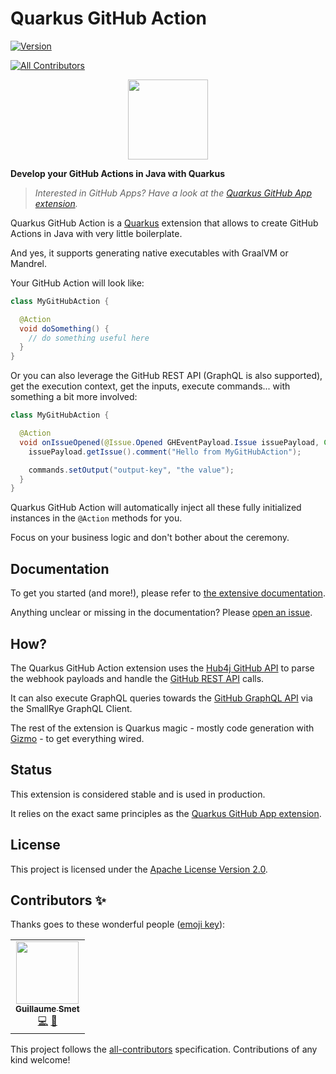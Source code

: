 # Quarkus GitHub Action

[![Version](https://img.shields.io/maven-central/v/io.quarkiverse.githubaction/quarkus-github-action?logo=apache-maven&style=for-the-badge)](https://search.maven.org/artifact/io.quarkiverse.githubaction/quarkus-github-action)
<!-- ALL-CONTRIBUTORS-BADGE:START - Do not remove or modify this section -->
[![All Contributors](https://img.shields.io/badge/all_contributors-1-orange.svg?style=for-the-badge)](#contributors-)
<!-- ALL-CONTRIBUTORS-BADGE:END -->

<p align="center"><img src="https://design.jboss.org/quarkus/bot/final/images/quarkusbot_full.svg" width="128" height="128" /></p>

**Develop your GitHub Actions in Java with Quarkus**

> _Interested in GitHub Apps? Have a look at the [Quarkus GitHub App extension](https://github.com/quarkiverse/quarkus-github-app/)._

Quarkus GitHub Action is a [Quarkus](https://quarkus.io) extension
that allows to create GitHub Actions in Java with very little boilerplate.

And yes, it supports generating native executables with GraalVM or Mandrel.

Your GitHub Action will look like:

```java
class MyGitHubAction {

  @Action
  void doSomething() {
    // do something useful here
  }
}
```

Or you can also leverage the GitHub REST API (GraphQL is also supported), get the execution context, get the inputs, execute commands... with something a bit more involved:

```java
class MyGitHubAction {

  @Action
  void onIssueOpened(@Issue.Opened GHEventPayload.Issue issuePayload, Context context, Inputs inputs, Commands commands) throws IOException {
    issuePayload.getIssue().comment("Hello from MyGitHubAction");

    commands.setOutput("output-key", "the value");
  }
}
```

Quarkus GitHub Action will automatically inject all these fully initialized instances in the `@Action` methods for you.

Focus on your business logic and don't bother about the ceremony.

## Documentation

To get you started (and more!), please refer to [the extensive documentation](https://quarkiverse.github.io/quarkiverse-docs/quarkus-github-action/dev/index.html).

Anything unclear or missing in the documentation? Please [open an issue](https://github.com/quarkiverse/quarkus-github-action/issues/new).

## How?

The Quarkus GitHub Action extension uses the [Hub4j GitHub API](https://github.com/hub4j/github-api)
to parse the webhook payloads and handle the [GitHub REST API](https://docs.github.com/en/rest) calls.

It can also execute GraphQL queries towards the [GitHub GraphQL API](https://docs.github.com/en/graphql) via the SmallRye GraphQL Client.

The rest of the extension is Quarkus magic - mostly code generation with [Gizmo](https://github.com/quarkusio/gizmo/) -
to get everything wired.

## Status

This extension is considered stable and is used in production.

It relies on the exact same principles as the [Quarkus GitHub App extension](https://github.com/quarkiverse/quarkus-github-app/).

## License

This project is licensed under the [Apache License Version 2.0](./LICENSE.txt).

## Contributors ✨

Thanks goes to these wonderful people ([emoji key](https://allcontributors.org/docs/en/emoji-key)):

<!-- ALL-CONTRIBUTORS-LIST:START - Do not remove or modify this section -->
<!-- prettier-ignore-start -->
<!-- markdownlint-disable -->
<table>
  <tr>
    <td align="center"><a href="https://github.com/gsmet"><img src="https://avatars.githubusercontent.com/u/1279749?v=4?s=100" width="100px;" alt=""/><br /><sub><b>Guillaume Smet</b></sub></a><br /><a href="https://github.com/quarkiverse/quarkus-github-action/commits?author=gsmet" title="Code">💻</a> <a href="#maintenance-gsmet" title="Maintenance">🚧</a></td>
  </tr>
</table>

<!-- markdownlint-restore -->
<!-- prettier-ignore-end -->

<!-- ALL-CONTRIBUTORS-LIST:END -->

This project follows the [all-contributors](https://github.com/all-contributors/all-contributors) specification. Contributions of any kind welcome!
